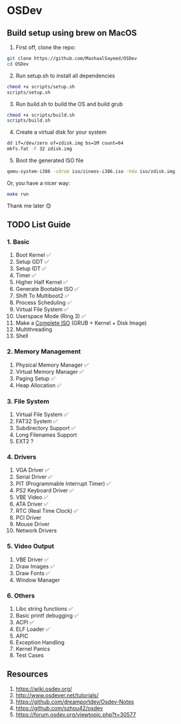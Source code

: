 # OSDev

## Build setup using brew on MacOS

1. First off, clone the repo:
```bash
git clone https://github.com/MashaalSayeed/OSDev
cd OSDev
```
2. Run setup.sh to install all dependencies
```bash
chmod +x scripts/setup.sh
scripts/setup.sh
```

3. Run build.sh to build the OS and build grub
```bash
chmod +x scripts/build.sh
scripts/build.sh
```

4. Create a virtual disk for your system
```bash
dd if=/dev/zero of=zdisk.img bs=1M count=64
mkfs.fat -F 32 zdisk.img
```

5. Boot the generated ISO file
```bash
qemu-system-i386 -cdrom iso/zineos-i386.iso -hda iso/zdisk.img
```
Or, you have a nicer way:
```bash
make run
```

Thank me later 😊

## TODO List Guide

### 1. Basic

1. Boot Kernel ✅
2. Setup GDT ✅
4. Setup IDT ✅
5. Timer ✅
6. Higher Half Kernel ✅
7. Generate Bootable ISO ✅
8. Shift To Multiboot2 ✅
9. Process Scheduling ✅
10. Virtual File System ✅
11. Userspace Mode (Ring 3) ✅
12. Make a [Complete ISO](https://wiki.osdev.org/GRUB#Disk_image_instructions) (GRUB + Kernel + Disk Image)
13. Multithreading
14. Shell

### 2. Memory Management

1. Physical Memory Manager ✅
2. Virtual Memory Manager ✅
3. Paging Setup ✅
4. Heap Allocation ✅

### 3. File System

1. Virtual File System ✅
2. FAT32 System ✅
3. Subdirectory Support ✅
4. Long Filenames Support
5. EXT2 ?

### 4. Drivers

1. VGA Driver ✅
2. Serial Driver ✅
3. PIT (Programmable Interrupt Timer) ✅
4. PS2 Keyboard Driver ✅
5. VBE Video ✅
6. ATA Driver ✅
7. RTC (Real Time Clock) ✅
8. PCI Driver
9. Mouse Driver
10. Network Drivers

### 5. Video Output
1. VBE Driver ✅
2. Draw Images ✅
3. Draw Fonts ✅
4. Window Manager

### 6. Others

1. Libc string functions ✅
2. Basic printf debugging ✅
3. ACPI ✅
4. ELF Loader ✅
5. APIC
6. Exception Handling
7. Kernel Panics
8. Test Cases

## Resources

1. https://wiki.osdev.org/
2. http://www.osdever.net/tutorials/
3. https://github.com/dreamportdev/Osdev-Notes
4. https://github.com/szhou42/osdev
5. https://forum.osdev.org/viewtopic.php?t=30577